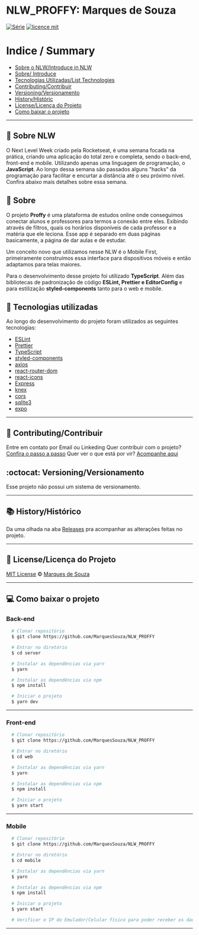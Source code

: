 # NLW_PROFFY: Marques de Souza 

[![Série](https://img.shields.io/badge/MarquesSouza-Proffy-blueviolet)](https://github.com/MarquesSouza/NLW_PROFFY)
[![licence mit](https://img.shields.io/badge/licence-MIT-blue.svg)](https://github.com/MarquesSouza/NLW_PROFFY/blob/master/LICENSE)


# Indice / Summary
- [Sobre o NLW/Introduce in NLW](#-sobre-nlw)
- [Sobre/ Introduce](#-sobre)
- [Tecnologias Utilizadas/List Technologies](#-tecnologias-utilizadas)
- [Contributing/Contribuir](#-contributingcontribuir)
- [Versioning/Versionamento](#octocat-versioningversionamentoo)
- [History/Históric](#-historyhistórico)
- [License/Licença do Projeto](#-licenselicença-do-projeto)
- [Como baixar o projeto](#-como-baixar-o-projeto)

---

## 💜 Sobre NLW

O Next Level Week criado pela Rocketseat, é uma semana focada na prática, criando uma aplicação do total zero e completa, sendo o back-end, front-end e mobile.
Utilizando apenas uma linguagem de programação, o **JavaScript**. Ao longo dessa semana são passados alguns "hacks" da programação para facilitar e encurtar a distância até o seu próximo nível.
Confira abaixo mais detalhes sobre essa semana.


## 📖 Sobre

O projeto **Proffy** é uma plataforma de estudos online onde conseguimos conectar alunos e professores para termos a conexão entre eles. Exibindo através de filtros, quais os horários disponíveis de cada professor e a matéria que ele leciona.
Esse app é separado em duas páginas basicamente, a página de dar aulas e de estudar.

Um conceito novo que utilizamos nesse NLW é o Mobile First, primeiramente construímos essa interface para dispositivos móveis e então adaptamos para telas maiores.

Para o desenvolvimento desse projeto foi utilizado **TypeScript**.
Além das bibliotecas de padronização de código **ESLint, Prettier e EditorConfig** e para estilização **styled-components** tanto para o web e mobile.


## 🚀 Tecnologias utilizadas

Ao longo do desenvolvimento do projeto foram utilizados as seguintes tecnologias:

- [ESLint](https://eslint.org/)
- [Prettier](https://prettier.io/)
- [TypeScript](https://www.typescriptlang.org/)
- [styled-components](https://styled-components.com/)
- [axios](https://github.com/axios/axios)
- [react-router-dom](https://reacttraining.com/react-router/web/guides/quick-start)
- [react-icons](https://react-icons.github.io/react-icons/)
- [Express](https://expressjs.com/pt-br/)
- [knex](http://knexjs.org/)
- [cors](https://yarnpkg.com/package/cors)
- [sqlite3](https://www.sqlite.org/index.html)
- [expo](https://expo.io/)


---


## 📢 Contributing/Contribuir
Entre em contato por Email ou Linkeding
Quer contribuir com o projeto? [Confira o passo a passo](./CONTRIBUTING.md)
Quer ver o que está por vir? [Acompanhe aqui](https://github.com/MarquesSouza/NLW_PROFFY/projects)



## :octocat: Versioning/Versionamento

Esse projeto não possui um sistema de versionamento.

---

## 📚 History/Histórico
Da uma olhada na aba [Releases](https://github.com/MarquesSouza/NLW_PROFFY/releases) 
pra acompanhar as alterações feitas no projeto.

---

##  📑 License/Licença do Projeto
[MIT License](./LICENSE) © [Marques de Souza](https://github.com/MarquesSouza)

---
## 💻 Como baixar o projeto

### Back-end

```bash
  # Clonar repositório
  $ git clone https://github.com/MarquesSouza/NLW_PROFFY

  # Entrar no diretório
  $ cd server

  # Instalar as dependências via yarn
  $ yarn

  # Instalar as dependências via npm
  $ npm install

  # Iniciar o projeto
  $ yarn dev

```

---
### Front-end

```bash
  # Clonar repositório
  $ git clone https://github.com/MarquesSouza/NLW_PROFFY

  # Entrar no diretório
  $ cd web

  # Instalar as dependências via yarn
  $ yarn

  # Instalar as dependências via npm
  $ npm install

  # Iniciar o projeto
  $ yarn start

```

---
### Mobile

```bash
  # Clonar repositório
  $ git clone https://github.com/MarquesSouza/NLW_PROFFY

  # Entrar no diretório
  $ cd mobile

  # Instalar as dependências via yarn
  $ yarn

  # Instalar as dependências via npm
  $ npm install

  # Iniciar o projeto
  $ yarn start

  # Verificar o IP do Emulador/Celular físico para poder receber os dados vindo do back-end

```

---
